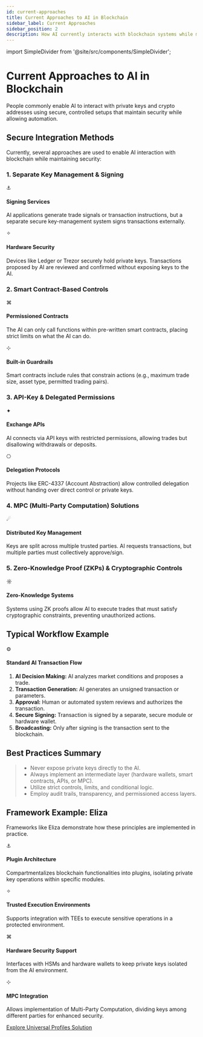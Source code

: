 ```yaml
---
id: current-approaches
title: Current Approaches to AI in Blockchain
sidebar_label: Current Approaches
sidebar_position: 2
description: How AI currently interacts with blockchain systems while maintaining security
---
```


import SimpleDivider from '@site/src/components/SimpleDivider';

# Current Approaches to AI in Blockchain

People commonly enable AI to interact with private keys and crypto addresses using secure, controlled setups that maintain security while allowing automation.

<SimpleDivider withIcon={true} />

## Secure Integration Methods

Currently, several approaches are used to enable AI interaction with blockchain while maintaining security:

<div className="starry-background">

### 1. Separate Key Management & Signing

<div className="feature-grid">
  <div className="feature-card">
    <div className="feature-icon">⚓</div>
    <div className="feature-content">
      <h4>Signing Services</h4>
      <p>AI applications generate trade signals or transaction instructions, but a separate secure key-management system signs transactions externally.</p>
    </div>
  </div>
  <div className="feature-card">
    <div className="feature-icon">✧</div>
    <div className="feature-content">
      <h4>Hardware Security</h4>
      <p>Devices like Ledger or Trezor securely hold private keys. Transactions proposed by AI are reviewed and confirmed without exposing keys to the AI.</p>
    </div>
  </div>
</div>

### 2. Smart Contract-Based Controls

<div className="feature-grid">
  <div className="feature-card">
    <div className="feature-icon">⌘</div>
    <div className="feature-content">
      <h4>Permissioned Contracts</h4>
      <p>The AI can only call functions within pre-written smart contracts, placing strict limits on what the AI can do.</p>
    </div>
  </div>
  <div className="feature-card">
    <div className="feature-icon">⊹</div>
    <div className="feature-content">
      <h4>Built-in Guardrails</h4>
      <p>Smart contracts include rules that constrain actions (e.g., maximum trade size, asset type, permitted trading pairs).</p>
    </div>
  </div>
</div>

### 3. API-Key & Delegated Permissions

<div className="feature-grid">
  <div className="feature-card">
    <div className="feature-icon">✦</div>
    <div className="feature-content">
      <h4>Exchange APIs</h4>
      <p>AI connects via API keys with restricted permissions, allowing trades but disallowing withdrawals or deposits.</p>
    </div>
  </div>
  <div className="feature-card">
    <div className="feature-icon">⎔</div>
    <div className="feature-content">
      <h4>Delegation Protocols</h4>
      <p>Projects like ERC-4337 (Account Abstraction) allow controlled delegation without handing over direct control or private keys.</p>
    </div>
  </div>
</div>

### 4. MPC (Multi-Party Computation) Solutions

<div className="feature-grid">
  <div className="feature-card">
    <div className="feature-icon">☄</div>
    <div className="feature-content">
      <h4>Distributed Key Management</h4>
      <p>Keys are split across multiple trusted parties. AI requests transactions, but multiple parties must collectively approve/sign.</p>
    </div>
  </div>
</div>

### 5. Zero-Knowledge Proof (ZKPs) & Cryptographic Controls

<div className="feature-grid">
  <div className="feature-card">
    <div className="feature-icon">☼</div>
    <div className="feature-content">
      <h4>Zero-Knowledge Systems</h4>
      <p>Systems using ZK proofs allow AI to execute trades that must satisfy cryptographic constraints, preventing unauthorized actions.</p>
    </div>
  </div>
</div>

</div>

<SimpleDivider />

## Typical Workflow Example

<div className="feature-card">
  <div className="feature-icon">⚙</div>
  <div className="feature-content">
    <h4>Standard AI Transaction Flow</h4>
    <ol>
      <li><strong>AI Decision Making:</strong> AI analyzes market conditions and proposes a trade.</li>
      <li><strong>Transaction Generation:</strong> AI generates an unsigned transaction or parameters.</li>
      <li><strong>Approval:</strong> Human or automated system reviews and authorizes the transaction.</li>
      <li><strong>Secure Signing:</strong> Transaction is signed by a separate, secure module or hardware wallet.</li>
      <li><strong>Broadcasting:</strong> Only after signing is the transaction sent to the blockchain.</li>
    </ol>
  </div>
</div>

<SimpleDivider />

## Best Practices Summary

<blockquote>
  <ul>
    <li>Never expose private keys directly to the AI.</li>
    <li>Always implement an intermediate layer (hardware wallets, smart contracts, APIs, or MPC).</li>
    <li>Utilize strict controls, limits, and conditional logic.</li>
    <li>Employ audit trails, transparency, and permissioned access layers.</li>
  </ul>
</blockquote>

<SimpleDivider withIcon={true} />

## Framework Example: Eliza

Frameworks like Eliza demonstrate how these principles are implemented in practice.

<div className="feature-grid">
  <div className="feature-card">
    <div className="feature-icon">⚓</div>
    <div className="feature-content">
      <h4>Plugin Architecture</h4>
      <p>Compartmentalizes blockchain functionalities into plugins, isolating private key operations within specific modules.</p>
    </div>
  </div>
  <div className="feature-card">
    <div className="feature-icon">✧</div>
    <div className="feature-content">
      <h4>Trusted Execution Environments</h4>
      <p>Supports integration with TEEs to execute sensitive operations in a protected environment.</p>
    </div>
  </div>
  <div className="feature-card">
    <div className="feature-icon">⌘</div>
    <div className="feature-content">
      <h4>Hardware Security Support</h4>
      <p>Interfaces with HSMs and hardware wallets to keep private keys isolated from the AI environment.</p>
    </div>
  </div>
  <div className="feature-card">
    <div className="feature-icon">⊹</div>
    <div className="feature-content">
      <h4>MPC Integration</h4>
      <p>Allows implementation of Multi-Party Computation, dividing keys among different parties for enhanced security.</p>
    </div>
  </div>
</div>

<div className="cta-container">
  <a href="/docs/AI with 🆙/universal-profiles" className="cta-button">
    Explore Universal Profiles Solution
  </a>
</div> 
